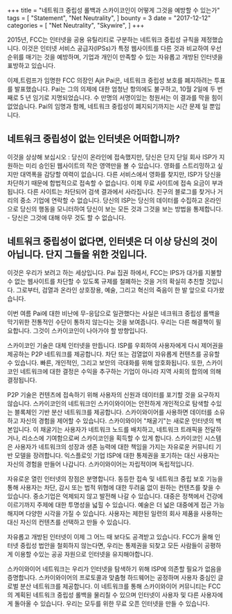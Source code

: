 +++
title = "네트워크 중립성 롤백과 스카이코인이 어떻게 그것을 예방할 수 있는가"
tags = [
    "Statement",
    "Net Neutrality",
]
bounty = 3
date = "2017-12-12"
categories = [
    "Net Neutrality",
    "Skywire",
]
+++

2015년, FCC는 인터넷을 공용 유틸리티로 구분하는 네트워크 중립성 규칙을 제정했습니다. 이것은 인터넷 서비스 공급자(IPSs)가 특정 웹사이트를 
다른 것과 비교하여 우선순위를 매기는 것을 예방하며, 기업과 개인이 만족할 수 있는 자유롭고 개방된 인터넷을 표방하고 있습니다.

이제,트럼프가 임명한 FCC 의장인 Ajit Pai은, 네트워크 중립성 보호를 폐지하려는 투표를 발표했습니다. Pai는 그의 의제에 대한 엄청난 항의에도 
불구하고, 10월 2일에 두 번째로 5 년 임기로 지명되었습니다. 수 만명의 서명이있는 청원서는 이 결과를 막을 힘이 없었습니다. 
Pai의 임명과 함께, 네트워크 중립성이 폐지되기까지는 시간 문제 일 뿐입니다.

## 네트워크 중립성이 없는 인터넷은 어떠합니까?

이것을 상상해 보십시오 : 당신이 온라인에 접속했지만, 당신은 단지 단일 회사 ISP가 지원하는 미리 승인된 웹사이트의 작은 영역만을 볼 수 있습니다. 
영화를 스트리밍하고 싶지만 대역폭을 감당할 여력이 없습니다. 다른 서비스에서 영화를 찾지만, ISP가 당신을 차단하기 때문에 합법적으로 접속할 수 
없습니다. 이제 무료 사이트에 접속 요금이 부과됩니다. 다른 사이트는 차단되어 검색 결과에서 사라집니다. 
친구의 블로그를 찾거나 거리의 중소 기업에 연락할 수 없습니다. 당신의 ISP는 당신의 데이터를 수집하고 온라인으로 당신의 행동을 모니터하여 
당신이 보는 모든 것과 그것을 보는 방법을 통제합니다. - 당신은 그것에 대해 아무 것도 할 수 없습니다.

## 네트워크 중립성이 없다면, 인터넷은 더 이상 당신의 것이 아닙니다. 단지 그들을 위한 것입니다.


이것은 우리가 보려고 하는 세상입니다. Pai 집권 하에서, FCC는 IPS가 대가를 지불할 수 없는 웹사이트를 차단할 수 있도록 규제를 철폐하는 것을 
거의 확실히 추친할 것입니다. 그로부터, 검열과 온라인 상호장용, 예술, 그리고 혁신의 죽음이 한 발 앞으로 다가왔습니다. 

이번 여름 Pai에 대한 비난에 무-응답으로 일관했다는 사실은 네크워크 중립성 롤백을 막기위한 전통적인 수단이 통하지 않는다는 것을 보여줍니다. 
우리는 다른 해결책이 필요합니다. 그것이 스카이코인이 나아가야 할 방향입니다.

스카이코인 기술은 대체 인터넷을 만듭니다. ISP를 우회하여 사용자에게 다시 제어권을 제공하는 P2P 네트워크를 제공합니다. 
차단 또는 검열없이 자유롭게 컨텐츠를 공유할 수 있습니다. 빠른, 개인적인, 그리고 보안의 극대화를 위해 암호화됩니다. 
또한, 스카이코인 네트워크에 대한 결정은 수익을 추구하는 기업이 아니라 지역 사회의 합의에 의해 결정됩니다.

P2P 기술은 컨텐츠에 접속하기 위해 사용자의 신원과 데이터를 포기할 것을 요구하지 않습니다. 스카이코인의 네트워크인 스카이와이어는 
안전하게 개인적으로 탐색할 수있는 블록체인 기반 분산 네트워크를 제공합니다. 스카이와이어를 사용하면 데이터를 소유하고 자신의 경험을 
제어할 수 있습니다. 스카이와이어 "채굴기"는 새로운 인터넷의 백본입니다. 이 채굴기는 사용자가 네트워크 노드를 배치하고, 
네트워크 트래픽을 전달하거나, 리소스에 기여함으로써 스카이코인을 획득할 수 있게 합니다. 스카이코인 시스템은 사용자가 네트워크의 
성장과 생존 능력에 대한 책임을 가지는 자유로운 커뮤니티 기반 모델을 장려합니다. 익스플로잇 기업 ISP에 대한 통제권을 포기하는 대신 
사용자는 자신의 경험을 만들어 나갑니다. 스카이와이어는 자립적이며 독립적입니다.

자유로운 열린 인터넷의 장점은 분명합니다. 동등한 접속 및 네트워크 중립 보호 기능을 통해 사용자는 차단, 감시 또는 법적 위협에 대한 
두려움 없이 원하는 컨텐츠를 찾을 수 있습니다. 중소기업은 억제되지 않고 발전해 나갈 수 있습니다. 대중은 정책에서 건강에 이르기까지 
주제에 대한 투명성을 넓힐 수 있습니다. 예술은 더 넓은 대중에게 접근 가능해지며 다양한 시각을 가질 수 있습니다. 사용자는 제한된 
일련의 회사 제품을 사용하는 대신 자신의 컨텐츠를 선택하고 만들 수 있습니다.

자유롭고 개방된 인터넷이 이제 그 어느 때 보다도 공격받고 있습니다. FCC가 올해 인터넷 중립성 법안을 철회하지 않는다면, 
우리는 통제권을 되찾고 모든 사람들이 공평하게 이용할 수있는 공공 자원으로 인터넷을 유지해야합니다.

 스카이와이어 네트워크는 우리가 인터넷을 탐색하기 위해 ISP에 의존할 필요가 없음을 증명합니다. 스카이와이어의 프로토콜과 맞춤형 하드웨어는 
 공정하며 사용자 중심인 글로벌 분산 네트워크를 제공합니다. 이 네트워크를 통해 스카이와이어 커뮤니티는 FCC의 계획된 네트워크 중립성 롤백을 
 물리칠 수 있으며 인터넷이 사용자 및 다른 사용자에게 돌아올 수 있습니다. 
 우리는 모두를 위한 무료 오픈 인터넷을 만들 수 있습니다.
